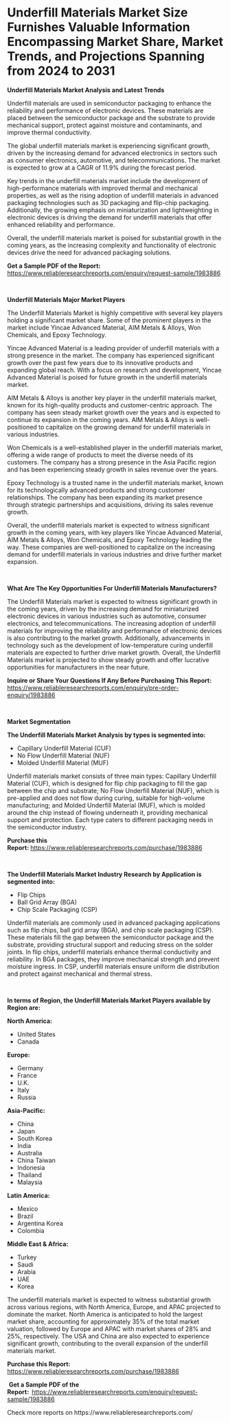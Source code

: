 <p><h1>Underfill Materials Market Size Furnishes Valuable Information Encompassing Market Share, Market Trends, and Projections Spanning from 2024 to 2031</h1></p><p><strong>Underfill Materials Market Analysis and Latest Trends</strong></p>
<p><p>Underfill materials are used in semiconductor packaging to enhance the reliability and performance of electronic devices. These materials are placed between the semiconductor package and the substrate to provide mechanical support, protect against moisture and contaminants, and improve thermal conductivity.</p><p>The global underfill materials market is experiencing significant growth, driven by the increasing demand for advanced electronics in sectors such as consumer electronics, automotive, and telecommunications. The market is expected to grow at a CAGR of 11.9% during the forecast period.</p><p>Key trends in the underfill materials market include the development of high-performance materials with improved thermal and mechanical properties, as well as the rising adoption of underfill materials in advanced packaging technologies such as 3D packaging and flip-chip packaging. Additionally, the growing emphasis on miniaturization and lightweighting in electronic devices is driving the demand for underfill materials that offer enhanced reliability and performance.</p><p>Overall, the underfill materials market is poised for substantial growth in the coming years, as the increasing complexity and functionality of electronic devices drive the need for advanced packaging solutions.</p></p>
<p><strong>Get a Sample PDF of the Report:&nbsp;</strong> <a href="https://www.reliableresearchreports.com/enquiry/request-sample/1983886">https://www.reliableresearchreports.com/enquiry/request-sample/1983886</a></p>
<p>&nbsp;</p>
<p><strong>Underfill Materials Major Market Players</strong></p>
<p><p>The Underfill Materials Market is highly competitive with several key players holding a significant market share. Some of the prominent players in the market include Yincae Advanced Material, AIM Metals & Alloys, Won Chemicals, and Epoxy Technology.</p><p>Yincae Advanced Material is a leading provider of underfill materials with a strong presence in the market. The company has experienced significant growth over the past few years due to its innovative products and expanding global reach. With a focus on research and development, Yincae Advanced Material is poised for future growth in the underfill materials market.</p><p>AIM Metals & Alloys is another key player in the underfill materials market, known for its high-quality products and customer-centric approach. The company has seen steady market growth over the years and is expected to continue its expansion in the coming years. AIM Metals & Alloys is well-positioned to capitalize on the growing demand for underfill materials in various industries.</p><p>Won Chemicals is a well-established player in the underfill materials market, offering a wide range of products to meet the diverse needs of its customers. The company has a strong presence in the Asia Pacific region and has been experiencing steady growth in sales revenue over the years.</p><p>Epoxy Technology is a trusted name in the underfill materials market, known for its technologically advanced products and strong customer relationships. The company has been expanding its market presence through strategic partnerships and acquisitions, driving its sales revenue growth.</p><p>Overall, the underfill materials market is expected to witness significant growth in the coming years, with key players like Yincae Advanced Material, AIM Metals & Alloys, Won Chemicals, and Epoxy Technology leading the way. These companies are well-positioned to capitalize on the increasing demand for underfill materials in various industries and drive further market expansion.</p></p>
<p>&nbsp;</p>
<p><strong>What Are The Key Opportunities For Underfill Materials Manufacturers?</strong></p>
<p><p>The Underfill Materials market is expected to witness significant growth in the coming years, driven by the increasing demand for miniaturized electronic devices in various industries such as automotive, consumer electronics, and telecommunications. The increasing adoption of underfill materials for improving the reliability and performance of electronic devices is also contributing to the market growth. Additionally, advancements in technology such as the development of low-temperature curing underfill materials are expected to further drive market growth. Overall, the Underfill Materials market is projected to show steady growth and offer lucrative opportunities for manufacturers in the near future.</p></p>
<p><strong>Inquire or Share Your Questions If Any Before Purchasing This Report:</strong> <a href="https://www.reliableresearchreports.com/enquiry/pre-order-enquiry/1983886">https://www.reliableresearchreports.com/enquiry/pre-order-enquiry/1983886</a></p>
<p>&nbsp;</p>
<p><strong>Market Segmentation</strong></p>
<p><strong>The Underfill Materials Market Analysis by types is segmented into:</strong></p>
<p><ul><li>Capillary Underfill Material (CUF)</li><li>No Flow Underfill Material (NUF)</li><li>Molded Underfill Material (MUF)</li></ul></p>
<p><p>Underfill materials market consists of three main types: Capillary Underfill Material (CUF), which is designed for flip chip packaging to fill the gap between the chip and substrate; No Flow Underfill Material (NUF), which is pre-applied and does not flow during curing, suitable for high-volume manufacturing; and Molded Underfill Material (MUF), which is molded around the chip instead of flowing underneath it, providing mechanical support and protection. Each type caters to different packaging needs in the semiconductor industry.</p></p>
<p><strong>Purchase this Report:&nbsp;</strong><a href="https://www.reliableresearchreports.com/purchase/1983886">https://www.reliableresearchreports.com/purchase/1983886</a></p>
<p>&nbsp;</p>
<p><strong>The Underfill Materials Market Industry Research by Application is segmented into:</strong></p>
<p><ul><li>Flip Chips</li><li>Ball Grid Array (BGA)</li><li>Chip Scale Packaging (CSP)</li></ul></p>
<p><p>Underfill materials are commonly used in advanced packaging applications such as flip chips, ball grid array (BGA), and chip scale packaging (CSP). These materials fill the gap between the semiconductor package and the substrate, providing structural support and reducing stress on the solder joints. In flip chips, underfill materials enhance thermal conductivity and reliability. In BGA packages, they improve mechanical strength and prevent moisture ingress. In CSP, underfill materials ensure uniform die distribution and protect against mechanical and thermal stress.</p></p>
<p>&nbsp;</p>
<p><strong>In terms of Region, the Underfill Materials Market Players available by Region are:</strong></p>
<p>
    <p> <strong> North America: </strong>
        <ul>
            <li>United States</li>
            <li>Canada</li>
        </ul>
        </p> 
    <p> <strong> Europe: </strong>
        <ul>
            <li>Germany</li>
            <li>France</li>
            <li>U.K.</li>
            <li>Italy</li>
            <li>Russia</li>
        </ul>
        </p> 
    <p> <strong> Asia-Pacific: </strong>
        <ul>
            <li>China</li>
            <li>Japan</li>
            <li>South Korea</li>
            <li>India</li>
            <li>Australia</li>
            <li>China Taiwan</li>
            <li>Indonesia</li>
            <li>Thailand</li>
            <li>Malaysia</li>
        </ul>
        </p> 
    <p> <strong> Latin America: </strong>
        <ul>
            <li>Mexico</li>
            <li>Brazil</li>
            <li>Argentina Korea</li>
            <li>Colombia</li>
        </ul>
        </p> 
    <p> <strong> Middle East & Africa: </strong>
        <ul>
            <li>Turkey</li>
            <li>Saudi</li>
            <li>Arabia</li>
            <li>UAE</li>
            <li>Korea</li>
        </ul>
    </p>
    </p>
<p><p>The underfill materials market is expected to witness substantial growth across various regions, with North America, Europe, and APAC projected to dominate the market. North America is anticipated to hold the largest market share, accounting for approximately 35% of the total market valuation, followed by Europe and APAC with market shares of 28% and 25%, respectively. The USA and China are also expected to experience significant growth, contributing to the overall expansion of the underfill materials market.</p></p>
<p><strong>Purchase this Report: </strong><a href="https://www.reliableresearchreports.com/purchase/1983886">https://www.reliableresearchreports.com/purchase/1983886</a></p>
<p>&nbsp;<strong>Get a Sample PDF of the Report:&nbsp;&nbsp;</strong><a href="https://www.reliableresearchreports.com/enquiry/request-sample/1983886">https://www.reliableresearchreports.com/enquiry/request-sample/1983886</a></p>
<p><strong></strong></p>
<p>Check more reports on https://www.reliableresearchreports.com/</p>